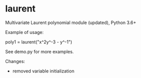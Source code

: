 # laurent
Multivariate Laurent polynomial module (updated), Python 3.6+

Example of usage:

poly1 = laurent("x^2y^-3 - y^-1")

See demo.py for more examples.

Changes:
- removed variable initialization
